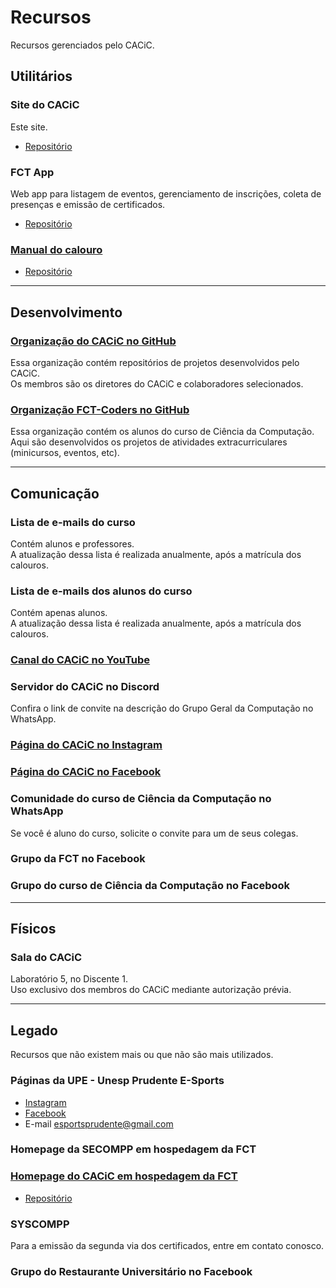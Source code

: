 # Recursos

Recursos gerenciados pelo CACiC.

## Utilitários

### Site do CACiC

Este site.

- [Repositório](https://github.com/cacic-fct/homepage)

### FCT App

Web app para listagem de eventos, gerenciamento de inscrições, coleta de presenças e emissão de certificados.

- [Repositório](https://github.com/cacic-fct/fct-app)

### [Manual do calouro](https://cacic-fct.github.io/manual-do-calouro)

- [Repositório](https://github.com/cacic-fct/manual-do-calouro)

---

## Desenvolvimento

### [Organização do CACiC no GitHub](https://github.com/cacic-fct)

Essa organização contém repositórios de projetos desenvolvidos pelo CACiC.  
Os membros são os diretores do CACiC e colaboradores selecionados.

### [Organização FCT-Coders no GitHub](https://github.com/fct-coders)

Essa organização contém os alunos do curso de Ciência da Computação.  
Aqui são desenvolvidos os projetos de atividades extracurriculares (minicursos, eventos, etc).

---

## Comunicação

### Lista de e-mails do curso

Contém alunos e professores.  
A atualização dessa lista é realizada anualmente, após a matrícula dos calouros.

### Lista de e-mails dos alunos do curso

Contém apenas alunos.  
A atualização dessa lista é realizada anualmente, após a matrícula dos calouros.

### [Canal do CACiC no YouTube](https://youtube.com/@cacicfct)

### Servidor do CACiC no Discord

Confira o link de convite na descrição do Grupo Geral da Computação no WhatsApp.

### [Página do CACiC no Instagram](https://instagram.com/cacic-fct)

### [Página do CACiC no Facebook](https://fb.com/cacic-fct)

### Comunidade do curso de Ciência da Computação no WhatsApp

Se você é aluno do curso, solicite o convite para um de seus colegas.

### Grupo da FCT no Facebook

### Grupo do curso de Ciência da Computação no Facebook

---

## Físicos

### Sala do CACiC

Laboratório 5, no Discente 1.  
Uso exclusivo dos membros do CACiC mediante autorização prévia.

---

## Legado

Recursos que não existem mais ou que não são mais utilizados.

### Páginas da UPE - Unesp Prudente E-Sports

- [Instagram](https://instagram.com/unespprudenteesports/)
- [Facebook](https://fb.com/UPrudenteEsports)
- E-mail esportsprudente@gmail.com

### Homepage da SECOMPP em hospedagem da FCT

### [Homepage do CACiC em hospedagem da FCT](http://docs.fct.unesp.br/entidades/discente/cacic/)

- [Repositório](https://github.com/cacic-fct/cacic-site-2018)

### SYSCOMPP

Para a emissão da segunda via dos certificados, entre em contato conosco.

### Grupo do Restaurante Universitário no Facebook
